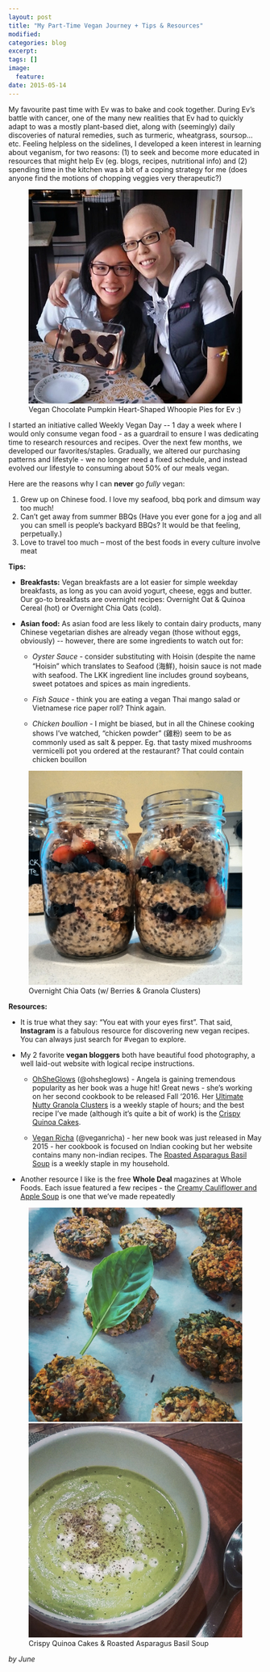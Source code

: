 ```yaml
---
layout: post
title: "My Part-Time Vegan Journey + Tips & Resources"
modified:
categories: blog
excerpt:
tags: []
image:
  feature:
date: 2015-05-14
---
```


My favourite past time with Ev was to bake and cook together.  During Ev’s battle with cancer, one of the many new realities that Ev had to quickly adapt to was a mostly plant-based diet, along with (seemingly) daily discoveries of natural remedies, such as turmeric, wheatgrass, soursop…etc.  Feeling helpless on the sidelines, I developed a keen interest in learning about veganism, for two reasons: (1) to seek and become more educated in resources that might help Ev (eg. blogs, recipes, nutritional info) and (2) spending time in the kitchen was a bit of a coping strategy for me (does anyone find the motions of chopping veggies very therapeutic?)

<figure>
	<img src="/images/2015-05-14-my-part-time-vegan-journey-tips-resources-0.jpg" alt="image">
	<figcaption>Vegan Chocolate Pumpkin Heart-Shaped Whoopie Pies for Ev :)</figcaption>
</figure>

I started an initiative called Weekly Vegan Day -- 1 day a week where I would only consume vegan food - as a guardrail to ensure I was dedicating time to research resources and recipes.  Over the next few months, we developed our favorites/staples.  Gradually, we altered our purchasing patterns and lifestyle - we no longer need a fixed schedule, and instead evolved our lifestyle to consuming about 50% of our meals vegan.

Here are the reasons why I can **never** go *fully* vegan:

1. Grew up on Chinese food.  I love my seafood, bbq pork and dimsum way too much!
2. Can’t get away from summer BBQs (Have you ever gone for a jog and all you can smell is people’s backyard BBQs? It would be that feeling, perpetually.)
3. Love to travel too much – most of the best foods in every culture involve meat

**Tips:**

+ **Breakfasts:** Vegan breakfasts are a lot easier for simple weekday breakfasts, as long as you can avoid yogurt, cheese, eggs and butter.  Our go-to breakfasts are overnight recipes: Overnight Oat & Quinoa Cereal (hot) or Overnight Chia Oats (cold).

+ **Asian food:** As asian food are less likely to contain dairy products, many Chinese vegetarian dishes are already vegan (those without eggs, obviously) -- however, there are some ingredients to watch out for:

  + *Oyster Sauce* - consider substituting with Hoisin (despite the name “Hoisin” which translates to Seafood (海鮮), hoisin sauce is not made with seafood.  The LKK ingredient line includes ground soybeans, sweet potatoes and spices as main ingredients.

  + *Fish Sauce* - think you are eating a vegan Thai mango salad or Vietnamese rice paper roll?  Think again.

  + *Chicken boullion* - I might be biased, but in all the Chinese cooking shows I’ve watched, “chicken powder” (雞粉) seem to be as commonly used as salt & pepper.  Eg. that tasty mixed mushrooms vermicelli pot you ordered at the restaurant? That could contain chicken bouillon

<figure>
	<img src="/images/2015-05-14-my-part-time-vegan-journey-tips-resources-1.jpg" alt="image">
	<figcaption>Overnight Chia Oats (w/ Berries & Granola Clusters)</figcaption>
</figure>

**Resources:**

+ It is true what they say: “You eat with your eyes first”.  That said, **Instagram** is a fabulous resource for discovering new vegan recipes.  You can always just search for #vegan to explore.

+ My 2 favorite **vegan bloggers** both have beautiful food photography, a well laid-out website with logical recipe instructions.

  + [OhSheGlows][OhSheGlows] (@ohsheglows) - Angela is gaining tremendous popularity as her book was a huge hit!  Great news - she’s working on her second cookbook to be released Fall ‘2016.  Her [Ultimate Nutty Granola Clusters][Ultimate Nutty Granola Clusters] is a weekly staple of hours; and the best recipe I’ve made (although it’s quite a bit of work) is the [Crispy Quinoa Cakes][Crispy Quinoa Cakes].

  + [Vegan Richa][Vegan Richa] (@veganricha) - her new book was just released in May 2015 - her cookbook is focused on Indian cooking but her website contains many non-indian recipes.  The [Roasted Asparagus Basil Soup][Roasted Asparagus Basil Soup] is a weekly staple in my household.

+ Another resource I like is the free **Whole Deal** magazines at Whole Foods.  Each issue featured a few recipes - the [Creamy Cauliflower and Apple Soup][Creamy Cauliflower and Apple Soup] is one that we’ve made repeatedly

<figure class="half">
	<img src="/images/2015-05-14-my-part-time-vegan-journey-tips-resources-2.jpg" alt="image">
	<img src="/images/2015-05-14-my-part-time-vegan-journey-tips-resources-3.jpg" alt="image">
	<figcaption>Crispy Quinoa Cakes & Roasted Asparagus Basil Soup</figcaption>
</figure>

[OhSheGlows]: http://ohsheglows.com
[Ultimate Nutty Granola Clusters]: http://www.styleathome.com/food-and-entertaining/recipes/recipe-ultimate-nutty-granola-clusters/a/55859
[Crispy Quinoa Cakes]: http://ohsheglows.com/2014/08/13/crispy-quinoa-cakes-vegan-gluten-free-nut-free/
[Vegan Richa]: http://www.veganricha.com
[Roasted Asparagus Basil Soup]: http://www.veganricha.com/2014/06/roasted-asparagus-basil-soup-vegan.html
[Creamy Cauliflower and Apple Soup]: http://www.wholefoodsmarket.com/recipe/creamy-cauliflower-and-apple-soup-shooters

*by June*